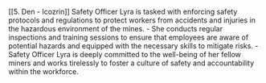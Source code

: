 [[5. Den - Icozrin]]
Safety Officer Lyra is tasked with enforcing safety protocols and regulations to protect workers from accidents and injuries in the hazardous environment of the mines.
    - She conducts regular inspections and training sessions to ensure that employees are aware of potential hazards and equipped with the necessary skills to mitigate risks.
    - Safety Officer Lyra is deeply committed to the well-being of her fellow miners and works tirelessly to foster a culture of safety and accountability within the workforce.